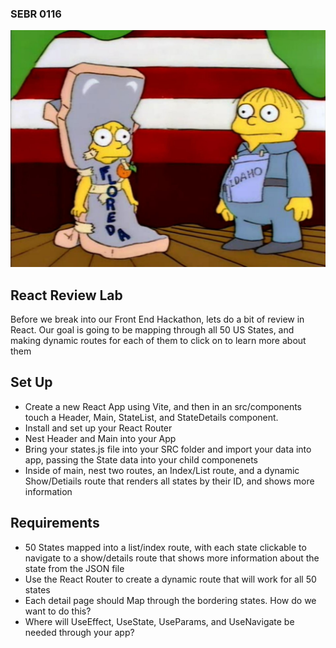 ### SEBR 0116

<img src="lisaralph.jpg">

## React Review Lab

Before we break into our Front End Hackathon, lets do a bit of review in React. Our goal is going to be mapping through all 50 US States, and making dynamic routes for each of them to click on to learn more about them

## Set Up

- Create a new React App using Vite, and then in an src/components touch a Header, Main, StateList, and StateDetails component.
- Install and set up your React Router
- Nest Header and Main into your App
- Bring your states.js file into your SRC folder and import your data into app, passing the State data into your child componenets
- Inside of main, nest two routes, an Index/List route, and a dynamic Show/Detiails route that renders all states by their ID, and shows more information

## Requirements
- 50 States mapped into a list/index route, with each state clickable to navigate to a show/details route that shows more information about the state from the JSON file
- Use the React Router to create a dynamic route that will work for all 50 states
- Each detail page should Map through the bordering states. How do we want to do this?
- Where will UseEffect, UseState, UseParams, and UseNavigate be needed through your app?

